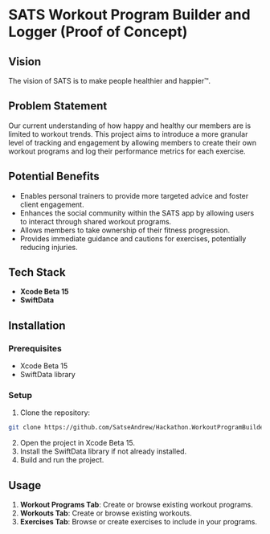 # SATS Workout Program Builder and Logger (Proof of Concept)

## Vision

The vision of SATS is to make people healthier and happier™️.

## Problem Statement

Our current understanding of how happy and healthy our members are is limited to workout trends. This project aims to introduce a more granular level of tracking and engagement by allowing members to create their own workout programs and log their performance metrics for each exercise.

## Potential Benefits

- Enables personal trainers to provide more targeted advice and foster client engagement.
- Enhances the social community within the SATS app by allowing users to interact through shared workout programs.
- Allows members to take ownership of their fitness progression.
- Provides immediate guidance and cautions for exercises, potentially reducing injuries.

## Tech Stack

- **Xcode Beta 15**
- **SwiftData**

## Installation

### Prerequisites

- Xcode Beta 15
- SwiftData library

### Setup

1. Clone the repository:
```bash
git clone https://github.com/SatseAndrew/Hackathon.WorkoutProgramBuilder
```
2. Open the project in Xcode Beta 15.
3. Install the SwiftData library if not already installed.
4. Build and run the project.

## Usage

1. **Workout Programs Tab**: Create or browse existing workout programs.
2. **Workouts Tab**: Create or browse existing workouts.
3. **Exercises Tab**: Browse or create exercises to include in your programs.
